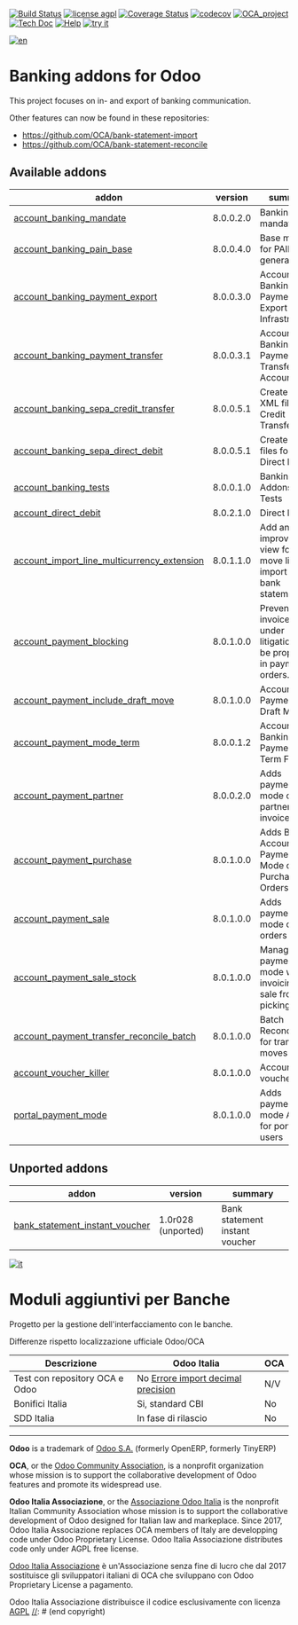[![Build Status](https://travis-ci.org/Odoo-Italia-Associazione/bank-payment.svg?branch=8.0)](https://travis-ci.org/Odoo-Italia-Associazione/bank-payment)
[![license agpl](https://img.shields.io/badge/licence-AGPL--3-blue.svg)](http://www.gnu.org/licenses/agpl-3.0.html)
[![Coverage Status](https://coveralls.io/repos/github/Odoo-Italia-Associazione/bank-payment/badge.svg?branch=8.0)](https://coveralls.io/github/Odoo-Italia-Associazione/bank-payment?branch=8.0)
[![codecov](https://codecov.io/gh/Odoo-Italia-Associazione/bank-payment/branch/8.0/graph/badge.svg)](https://codecov.io/gh/Odoo-Italia-Associazione/bank-payment/branch/8.0)
[![OCA_project](http://www.zeroincombenze.it/wp-content/uploads/ci-ct/prd/button-oca-8.svg)](https://github.com/OCA/bank-payment/tree/8.0)
[![Tech Doc](http://www.zeroincombenze.it/wp-content/uploads/ci-ct/prd/button-docs-8.svg)](http://wiki.zeroincombenze.org/en/Odoo/8.0/dev)
[![Help](http://www.zeroincombenze.it/wp-content/uploads/ci-ct/prd/button-help-8.svg)](http://wiki.zeroincombenze.org/en/Odoo/8.0/man/FI)
[![try it](http://www.zeroincombenze.it/wp-content/uploads/ci-ct/prd/button-try-it-8.svg)](http://erp8.zeroincombenze.it)


[![en](http://www.shs-av.com/wp-content/en_US.png)](http://wiki.zeroincombenze.org/it/Odoo/7.0/man)

Banking addons for Odoo
=======================

This project focuses on in- and export of banking communication.

Other features can now be found in these repositories:
 * https://github.com/OCA/bank-statement-import
 * https://github.com/OCA/bank-statement-reconcile

[//]: # (addons)


Available addons
----------------
addon | version | summary
--- | --- | ---
[account_banking_mandate](account_banking_mandate/) | 8.0.0.2.0 | Banking mandates
[account_banking_pain_base](account_banking_pain_base/) | 8.0.0.4.0 | Base module for PAIN file generation
[account_banking_payment_export](account_banking_payment_export/) | 8.0.0.3.0 | Account Banking - Payments Export Infrastructure
[account_banking_payment_transfer](account_banking_payment_transfer/) | 8.0.0.3.1 | Account Banking - Payments Transfer Account
[account_banking_sepa_credit_transfer](account_banking_sepa_credit_transfer/) | 8.0.0.5.1 | Create SEPA XML files for Credit Transfers
[account_banking_sepa_direct_debit](account_banking_sepa_direct_debit/) | 8.0.0.5.1 | Create SEPA files for Direct Debit
[account_banking_tests](account_banking_tests/) | 8.0.0.1.0 | Banking Addons - Tests
[account_direct_debit](account_direct_debit/) | 8.0.2.1.0 | Direct Debit
[account_import_line_multicurrency_extension](account_import_line_multicurrency_extension/) | 8.0.1.1.0 | Add an improved view for move line import in bank statement
[account_payment_blocking](account_payment_blocking/) | 8.0.1.0.0 | Prevent invoices under litigation to be proposed in payment orders.
[account_payment_include_draft_move](account_payment_include_draft_move/) | 8.0.1.0.0 | Account Payment Draft Move
[account_payment_mode_term](account_payment_mode_term/) | 8.0.0.1.2 | Account Banking - Payments Term Filter
[account_payment_partner](account_payment_partner/) | 8.0.0.2.0 | Adds payment mode on partners and invoices
[account_payment_purchase](account_payment_purchase/) | 8.0.1.0.0 | Adds Bank Account and Payment Mode on Purchase Orders
[account_payment_sale](account_payment_sale/) | 8.0.1.0.0 | Adds payment mode on sale orders
[account_payment_sale_stock](account_payment_sale_stock/) | 8.0.1.0.0 | Manage payment mode when invoicing a sale from picking
[account_payment_transfer_reconcile_batch](account_payment_transfer_reconcile_batch/) | 8.0.1.0.0 | Batch Reconciliation for transfer moves
[account_voucher_killer](account_voucher_killer/) | 8.0.1.0.0 | Accounting voucher killer
[portal_payment_mode](portal_payment_mode/) | 8.0.1.0.0 | Adds payment mode ACL's for portal users


Unported addons
---------------
addon | version | summary
--- | --- | ---
[bank_statement_instant_voucher](bank_statement_instant_voucher/) | 1.0r028 (unported) | Bank statement instant voucher

[//]: # (end addons)


[![it](http://www.shs-av.com/wp-content/it_IT.png)](http://wiki.zeroincombenze.org/it/Odoo/7.0/man)

Moduli aggiuntivi per Banche
============================

Progetto per la gestione dell'interfacciamento con le banche.

Differenze rispetto localizzazione ufficiale Odoo/OCA

Descrizione | Odoo Italia | OCA
--- | --- | ---
Test con repository OCA e Odoo | No [Errore import decimal precision](https://github.com/OCA/OCB/issues/629) | N/V
Bonifici Italia | Si, standard CBI | No
SDD Italia | In fase di rilascio | No

[//]: # (copyright)

----

**Odoo** is a trademark of [Odoo S.A.](https://www.odoo.com/) (formerly OpenERP, formerly TinyERP)

**OCA**, or the [Odoo Community Association](http://odoo-community.org/), is a nonprofit organization whose
mission is to support the collaborative development of Odoo features and
promote its widespread use.

**Odoo Italia Associazione**, or the [Associazione Odoo Italia](https://www.odoo-italia.org/)
is the nonprofit Italian Community Association whose mission
is to support the collaborative development of Odoo designed for Italian law and markeplace.
Since 2017, Odoo Italia Associazione replaces OCA members of Italy are developping code under Odoo Proprietary License.
Odoo Italia Associazione distributes code only under AGPL free license.

[Odoo Italia Associazione](https://www.odoo-italia.org/) è un'Associazione senza fine di lucro
che dal 2017 sostituisce gli sviluppatori italiani di OCA che sviluppano
con Odoo Proprietary License a pagamento.

Odoo Italia Associazione distribuisce il codice esclusivamente con licenza [AGPL](http://www.gnu.org/licenses/agpl-3.0.html)
[//]: # (end copyright)

